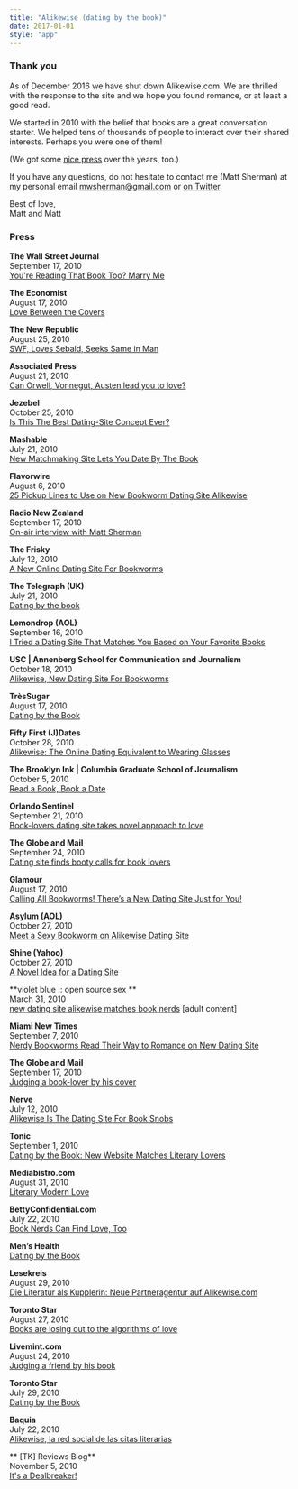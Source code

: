 ```yaml
---
title: "Alikewise (dating by the book)"
date: 2017-01-01
style: "app"
---
```


### Thank you

As of December 2016 we have shut down Alikewise.com. We are thrilled with the response to the site and we hope you found romance, or at least a good read.

We started in 2010 with the belief that books are a great conversation starter. We helped tens of thousands of people to interact over their shared interests. Perhaps you were one of them!

(We got some [nice press](#press) over the years, too.)

If you have any questions, do not hesitate to contact me (Matt Sherman) at my personal email mwsherman@gmail.com or [on Twitter](https://mobile.twitter.com/clipperhouse).

Best of love,  
Matt and Matt

### Press

**The Wall Street Journal**  
September 17, 2010  
[You're Reading That Book Too? Marry Me](http://online.wsj.com/article/SB10001424052748703466704575490210959002350.html)

**The Economist**  
August 17, 2010  
[Love Between the Covers](http://www.economist.com/blogs/prospero/2010/08/online_dating)

**The New Republic**  
August 25, 2010  
[SWF, Loves Sebald, Seeks Same in Man](http://www.tnr.com/article/books-and-arts/77206/dating-advice-swf-loves-sebald-seeks-same-in-man)

**Associated Press**  
August 21, 2010  
[Can Orwell, Vonnegut, Austen lead you to love?](http://www.google.com/search?q=AP+Can+Orwell,+Vonnegut,+Austen+lead+you+to+love)

**Jezebel**  
October 25, 2010  
[Is This The Best Dating-Site Concept Ever?](http://jezebel.com/5672850/is-this-the-best-dating+site-concept-ever)

**Mashable**  
July 21, 2010  
[New Matchmaking Site Lets You Date By The Book](http://mashable.com/2010/07/21/alikewise)

**Flavorwire**  
August 6, 2010  
[25 Pickup Lines to Use on New Bookworm Dating Site Alikewise](http://flavorwire.com/110100/25-pickup-lines-to-use-on-new-bookworm-dating-site-alikewise)

**Radio New Zealand**  
September 17, 2010  
[On-air interview with Matt Sherman](http://www.radionz.co.nz/national/programmes/ninetonoon/20100917)

**The Frisky**  
July 12, 2010  
[A New Online Dating Site For Bookworms](http://www.thefrisky.com/post/246-a-new-online-dating-site-for-bookworms/)

**The Telegraph (UK)**  
July 21, 2010  
[Dating by the book](http://www.telegraph.co.uk/relationships/online-dating/7902938/Dating-by-the-book.html)

**Lemondrop (AOL)**  
September 16, 2010  
[I Tried a Dating Site That Matches You Based on Your Favorite Books](http://www.lemondrop.com/2010/09/16/alikewise-dating-website-for-book-lovers/)

**USC | Annenberg School for Communication and Journalism**  
October 18, 2010  
[Alikewise, New Dating Site For Bookworms](http://www.neontommy.com/news/2010/10/new-dating-site-bookworms)

**TrèsSugar**  
August 17, 2010  
[Dating by the Book](http://www.tressugar.com/Dating-Site-Favorite-Books-Alikewise-10246899)

**Fifty First (J)Dates**  
October 28, 2010  
[Alikewise: The Online Dating Equivalent to Wearing Glasses](http://www.huffingtonpost.com/meredith-fineman/fifty-first-jdates-alikew_b_775611.html)

**The Brooklyn Ink | Columbia Graduate School of Journalism**  
October 5, 2010  
[Read a Book, Book a Date](http://thebrooklynink.com/2010/10/05/14980-read-a-book-book-a-date/)

**Orlando Sentinel**  
September 21, 2010  
[Book-lovers dating site takes novel approach to love](http://www.orlandosentinel.com/news/local/seminole/os-internet-matchmaking-books-20100921,0,400171.story)

**The Globe and Mail**  
September 24, 2010  
[Dating site finds booty calls for book lovers](http://www.theglobeandmail.com/life/family-and-relationships/dating-site-finds-booty-calls-for-book-lovers/article1721764/)

**Glamour**  
August 17, 2010  
[Calling All Bookworms! There’s a New Dating Site Just for You!](http://www.glamour.com/sex-love-life/blogs/smitten/2010/08/calling-all-bookworms-theres-a.html)

**Asylum (AOL)**  
October 27, 2010  
[Meet a Sexy Bookworm on Alikewise Dating Site](http://www.asylum.com/2010/10/27/alikewise-dating-based-on-book-taste/)

**Shine (Yahoo)**  
October 27, 2010  
[A Novel Idea for a Dating Site](http://shine.yahoo.com/channel/sex/a-novel-idea-for-a-dating-site-2404366)

**violet blue :: open source sex **  
March 31, 2010  
[new dating site alikewise matches book nerds](http://www.tinynibbles.com/blogarchives/2010/03/new-dating-site-alikewise-matches-book-nerds.html)
[adult content]

**Miami New Times**  
September 7, 2010  
[Nerdy Bookworms Read Their Way to Romance on New Dating Site](http://blogs.miaminewtimes.com/cultist/2010/09/books_and_babes_on_new_dating.php)

**The Globe and Mail**  
September 17, 2010  
[Judging a book-lover by his cover](http://www.theglobeandmail.com/books/judging-a-book-lover-by-his-cover/article1711682/)

**Nerve**  
July 12, 2010  
[Alikewise Is The Dating Site For Book Snobs](http://www.nerve.com/scanner/2010/07/12/alikewise-is-the-dating-site-for-book-snobs)

**Tonic**  
September 1, 2010  
[Dating by the Book: New Website Matches Literary Lovers](http://www.tonic.com/article/dating-by-the-book-new-website-matches-literary-lovers-alikewise/)

**Mediabistro.com**  
August 31, 2010  
[Literary Modern Love](http://www.mediabistro.com/galleycat/readers/literary_modern_love_172164.asp)

**BettyConfidential.com**  
July 22, 2010  
[Book Nerds Can Find Love, Too](http://www.bettyconfidential.com/ar/ld/a/book-nerds-can-find-love-too.html)

**Men’s Health**  
[Dating by the Book](http://www.menshealth.com/men/sex-relationships/hooking-up/alikewise-interview/article/d9a39b270ecba210VgnVCM10000030281eac/2)

**Lesekreis**  
August 29, 2010  
[Die Literatur als Kupplerin: Neue Partneragentur auf Alikewise.com](http://lesekreis.org/2010/08/28/die-literatur-als-kupplerin-neue-partneragentur-auf-alikewise-com/)

**Toronto Star**  
August 27, 2010  
[Books are losing out to the algorithms of love](http://www.thestar.com/news/insight/article/853126--books-are-losing-out-to-the-algorithms-of-love)

**Livemint.com**  
August 24, 2010  
[Judging a friend by his book](http://www.livemint.com/2010/08/24202803/Judging-a-friend-by-his-book.html?h=B)

**Toronto Star**  
July 29, 2010  
[Dating by the Book](http://www.thestar.com/article/841460--dating-by-the-book)

**Baquia**  
July 22, 2010  
[Alikewise, la red social de las citas literarias](http://baquia.com/articulos/empresas/noticia/16817/alikiwise-la-red-social-de-las-citas-literarias)

** [TK] Reviews Blog**  
November 5, 2010  
[It's a Dealbreaker!](http://reviewstk.blogspot.com/2010/11/its-dealbreaker.html)
